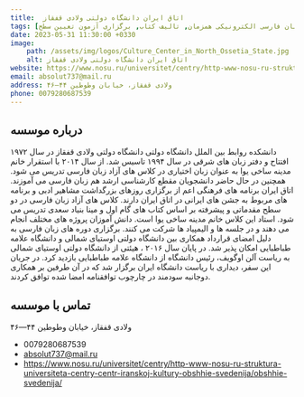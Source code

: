 ```yaml
---
title:  اتاق ایران دانشگاه دولتی ولادی قفقاز 
tags: [آموزش زبان فارسی حضوری, آموزش زبان فارسی الکترونیکی همزمان, تالیف کتاب, برگزاری آزمون تعیین سطح]
date: 2023-05-31 11:30:00 +0330
image: 
    path: /assets/img/logos/Culture_Center_in_North_Ossetia_State.jpg
    alt: اتاق ایران دانشگاه دولتی ولادی قفقاز
website: https://www.nosu.ru/universitet/centry/http-www-nosu-ru-struktura-universiteta-centry-centr-iranskoj-kultury-obshhie-svedenija/obshhie-svedenija/
email: absolut737@mail.ru
address: ۴۶—ولادی قفقاز، خیابان وطوطین ۴۴
phone: 0079280687539
---
```


## درباره موسسه
دانشکده روابط بین الملل دانشگاه دولتی دانشگاه دولتی ولادی قفقاز در سال ۱۹۷۲ افتتاح و دفتر زبان های شرقی در سال ۱۹۹۴ تاسیس شد. از سال ۲۰۱۴ با استقرار خانم مدینه ساخی یوا به عنوان زبان اختیاری در کلاس های آزاد زبان فارسی تدریس می شود. همچنین در حال حاضر دانشجویان مقطع کارشناسی ارشد هم زبان فارسی می آموزند. اتاق ایران برنامه های فرهنگی اعم از برگزاری روزهای بزرگداشت مشاهیر ادبی و برنامه های مربوط به جشن های ایرانی در اتاق ایران دارند. کلاس های آزاد زبان فارسی در دو سطح مقدماتی و پیشرفته بر اساس کتاب های گام اول و مینا بنیاد سعدی تدریس می شود. استاد این کلاس خانم مدینه ساخی یوا است. دانش آموزان پروژه های مختلف انجام می دهند و در جلسه ها و الیمپیاد ها شرکت می کنند. برگزاری دوره های زبان فارسی به دلیل امضای قرارداد همکاری بین دانشگاه دولتی اوستیای شمالی و دانشگاه علامه طباطبایی امکان پذیر شد. در پایان سال ۲۰۱۶ ، هیئتی از دانشگاه دولتی اوستیای شمالی به ریاست آلن اوگویف، رئیس دانشگاه از دانشگاه علامه طباطبایی بازدید کرد. در جریان این سفر، دیداری با ریاست دانشگاه ایران برگزار شد که در آن طرفین بر همکاری دوجانبه سودمند در چارچوب توافقنامه امضا شده توافق کردند. 

## تماس با موسسه
۴۶—ولادی قفقاز، خیابان وطوطین ۴۴
- 0079280687539
- absolut737@mail.ru
- https://www.nosu.ru/universitet/centry/http-www-nosu-ru-struktura-universiteta-centry-centr-iranskoj-kultury-obshhie-svedenija/obshhie-svedenija/